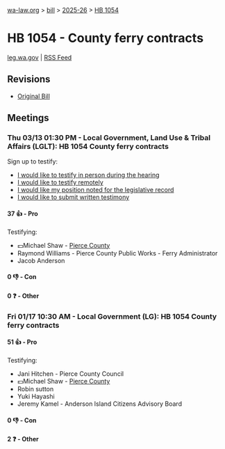 [wa-law.org](/) > [bill](/bill/) > [2025-26](/bill/2025-26/) > [HB 1054](/bill/2025-26/hb/1054/)

# HB 1054 - County ferry contracts
[leg.wa.gov](https://app.leg.wa.gov/billsummary?BillNumber=1054&Year=2025&Initiative=false) | [RSS Feed](./rss.xml)

## Revisions
* [Original Bill](1/)

## Meetings
### Thu 03/13 01:30 PM - Local Government, Land Use & Tribal Affairs (LGLT): HB 1054 County ferry contracts
Sign up to testify:
* [I would like to testify in person during the hearing](https://app.leg.wa.gov/csi/Testifier/Add?chamber=House&mId=32963&aId=165421&caId=26314&tId=1)
* [I would like to testify remotely](https://app.leg.wa.gov/csi/Testifier/Add?chamber=House&mId=32963&aId=165421&caId=26314&tId=2)
* [I would like my position noted for the legislative record](https://app.leg.wa.gov/csi/Testifier/Add?chamber=House&mId=32963&aId=165421&caId=26314&tId=3)
* [I would like to submit written testimony](https://app.leg.wa.gov/csi/Testifier/Add?chamber=House&mId=32963&aId=165421&caId=26314&tId=4)

#### 37 👍 - Pro
Testifying:
* 💵Michael Shaw - [Pierce County](/org/pierce_county/)
* Raymond Williams - Pierce County Public Works - Ferry Administrator
* Jacob Anderson

#### 0 👎 - Con

#### 0 ❓ - Other

### Fri 01/17 10:30 AM - Local Government (LG): HB 1054 County ferry contracts
#### 51 👍 - Pro
Testifying:
* Jani Hitchen - Pierce County Council
* 💵Michael Shaw - [Pierce County](/org/pierce_county/)
* Robin sutton
* Yuki Hayashi
* Jeremy Kamel - Anderson Island Citizens Advisory Board

#### 0 👎 - Con

#### 2 ❓ - Other
